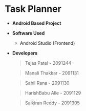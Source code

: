 # Task Planner 
  
* **Android Based Project**

* **Software Used**
  - Android Studio (Frontend)
  
* **Developers** 
  > Tejas Patel - 2091244

  > Manali Thakkar - 2091131  

  > Sahil Rana - 2091130
  
  > HarishBabu Alle - 2091129
  
  > Saikiran Reddy - 2091305
  
